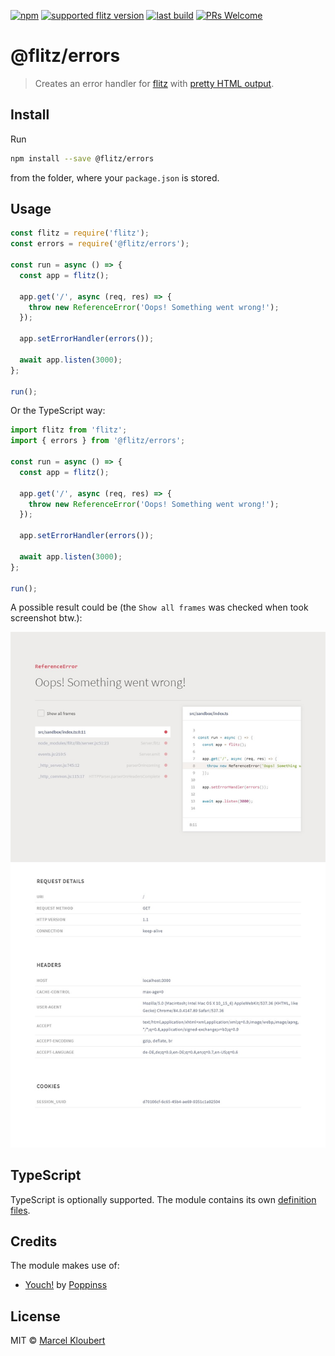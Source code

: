 [![npm](https://img.shields.io/npm/v/@flitz/errors.svg)](https://www.npmjs.com/package/@flitz/errors) [![supported flitz version](https://img.shields.io/static/v1?label=flitz&message=0.11.5%2B&color=blue)](https://github.com/flitz-js/flitz) [![last build](https://img.shields.io/github/workflow/status/flitz-js/errors/Publish)](https://github.com/flitz-js/errors/actions?query=workflow%3APublish) [![PRs Welcome](https://img.shields.io/badge/PRs-welcome-brightgreen.svg?style=flat-square)](https://github.com/flitz-js/errors/pulls)

# @flitz/errors

> Creates an error handler for [flitz](https://github.com/flitz-js/flitz) with [pretty HTML output](https://github.com/poppinss/youch).

## Install

Run

```bash
npm install --save @flitz/errors
```

from the folder, where your `package.json` is stored.

## Usage

```javascript
const flitz = require('flitz');
const errors = require('@flitz/errors');

const run = async () => {
  const app = flitz();

  app.get('/', async (req, res) => {
    throw new ReferenceError('Oops! Something went wrong!');
  });

  app.setErrorHandler(errors());

  await app.listen(3000);
};

run();
```

Or the TypeScript way:

```typescript
import flitz from 'flitz';
import { errors } from '@flitz/errors';

const run = async () => {
  const app = flitz();

  app.get('/', async (req, res) => {
    throw new ReferenceError('Oops! Something went wrong!');
  });

  app.setErrorHandler(errors());

  await app.listen(3000);
};

run();
```

A possible result could be (the `Show all frames` was checked when took screenshot btw.):

![screenshot #1](./assets/screenshot.jpg)

## TypeScript

TypeScript is optionally supported. The module contains its own [definition files](https://www.typescriptlang.org/docs/handbook/declaration-files/introduction.html).

## Credits

The module makes use of:

* [Youch!](https://github.com/poppinss/youch) by [Poppinss](https://github.com/poppinss)

## License

MIT © [Marcel Kloubert](https://github.com/mkloubert)
